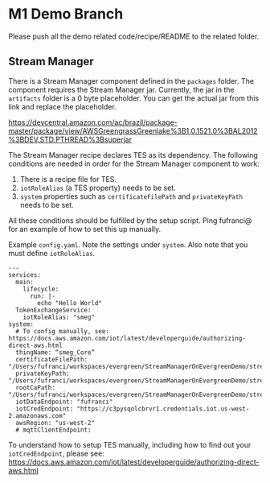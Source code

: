 # M1 Demo Branch
Please push all the demo related code/recipe/README to the related folder.             

## Stream Manager
There is a Stream Manager component defined in the `packages` folder. The component requires the Stream Manager jar.
Currently, the jar in the `artifacts` folder is a 0 byte placeholder. You can get the actual jar from this link and
replace the placeholder.

https://devcentral.amazon.com/ac/brazil/package-master/package/view/AWSGreengrassGreenlake%3B1.0.1521.0%3BAL2012%3BDEV.STD.PTHREAD%3Bsuperjar

The Stream Manager recipe declares TES as its dependency. The following conditions are needed in order for the Stream
Manager component to work:
1. There is a recipe file for TES. 
2. `iotRoleAlias` (a TES property) needs to be set.
3. `system` properties such as `certificateFilePath` and `privateKeyPath` needs to be set.

All these conditions should be fulfilled by the setup script. Ping fufranci@ for an example of how to set this up
manually.

Example `config.yaml`. Note the settings under `system`. Also note that you must define `iotRoleAlias`.
```
---
services:
  main:
    lifecycle:
      run: |-
        echo "Hello World"
  TokenExchangeService:
    iotRoleAlias: "smeg"
system:
  # To config manually, see: https://docs.aws.amazon.com/iot/latest/developerguide/authorizing-direct-aws.html
  thingName: “smeg_Core”
  certificateFilePath: "/Users/fufranci/workspaces/evergreen/StreamManagerOnEvergreenDemo/stream_manager/certs/e4974bab6d.cert.pem"
  privateKeyPath: "/Users/fufranci/workspaces/evergreen/StreamManagerOnEvergreenDemo/stream_manager/certs/e4974bab6d.private.key"
  rootCaPath: "/Users/fufranci/workspaces/evergreen/StreamManagerOnEvergreenDemo/stream_manager/certs/root.ca.pem"
  iotDataEndpoint: "fufranci"
  iotCredEndpoint: "https://c3pysqolcbrvr1.credentials.iot.us-west-2.amazonaws.com"
  awsRegion: "us-west-2"
  # mqttClientEndpoint:
```

To understand how to setup TES manually, including how to find out your `iotCredEndpoint`, please see: 
https://docs.aws.amazon.com/iot/latest/developerguide/authorizing-direct-aws.html
